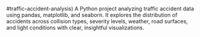 #traffic-accident-analysis)
A Python project analyzing traffic accident data using pandas, matplotlib, and seaborn. It explores the distribution of accidents across collision types, severity levels, weather, road surfaces, and light conditions with clear, insightful visualizations.

